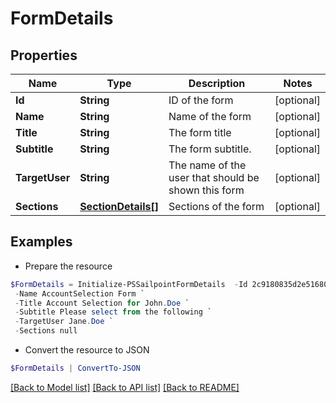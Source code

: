 # FormDetails
## Properties

Name | Type | Description | Notes
------------ | ------------- | ------------- | -------------
**Id** | **String** | ID of the form | [optional] 
**Name** | **String** | Name of the form | [optional] 
**Title** | **String** | The form title | [optional] 
**Subtitle** | **String** | The form subtitle. | [optional] 
**TargetUser** | **String** | The name of the user that should be shown this form | [optional] 
**Sections** | [**SectionDetails[]**](SectionDetails.md) | Sections of the form | [optional] 

## Examples

- Prepare the resource
```powershell
$FormDetails = Initialize-PSSailpointFormDetails  -Id 2c9180835d2e5168015d32f890ca1581 `
 -Name AccountSelection Form `
 -Title Account Selection for John.Doe `
 -Subtitle Please select from the following `
 -TargetUser Jane.Doe `
 -Sections null
```

- Convert the resource to JSON
```powershell
$FormDetails | ConvertTo-JSON
```

[[Back to Model list]](../README.md#documentation-for-models) [[Back to API list]](../README.md#documentation-for-api-endpoints) [[Back to README]](../README.md)

